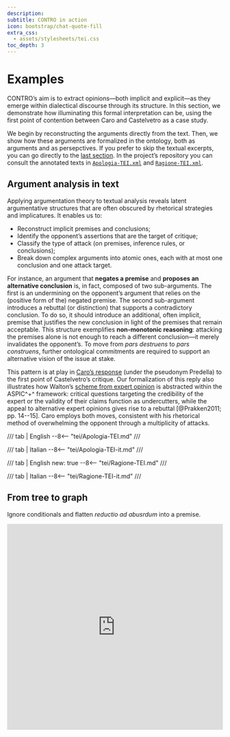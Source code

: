 ```yaml
---
description:
subtitle: CONTRO in action
icon: bootstrap/chat-quote-fill
extra_css:
  - assets/stylesheets/tei.css
toc_depth: 3
---
```


<h1>Examples</h1>

CONTRO’s aim is to extract opinions—both implicit and explicit—as they emerge within dialectical discourse through its structure. In this section, we demonstrate how illuminating this formal interpretation can be, using the first point of contention between Caro and Castelvetro as a case study.

We begin by reconstructing the arguments directly from the text. Then, we show how these arguments are formalized in the ontology, both as arguments and as persepctives. If you prefer to skip the textual excerpts, you can go directly to the [last section](#from-tree-to-graph). In the project’s repository you can consult the annotated texts in [`Apologia-TEI.xml`](https://github.com/cccontro/contro/blob/main/tei/Apologia-TEI.xml) and [`Ragione-TEI.xml`](https://github.com/cccontro/contro/blob/main/tei/Ragione-TEI.xml).

## Argument analysis in text

Applying argumentation theory to textual analysis reveals latent argumentative structures that are often obscured by rhetorical strategies and implicatures. It enables us to:

- Reconstruct implicit premises and conclusions;
- Identify the opponent’s assertions that are the target of critique;
- Classify the type of attack (on premises, inference rules, or conclusions);
- Break down complex arguments into atomic ones, each with at most one conclusion and one attack target.

For instance, an argument that **negates a premise** and **proposes an alternative conclusion** is, in fact, composed of two sub-arguments. The first is an undermining on the opponent’s argument that relies on the (positive form of the) negated premise.  The second sub-argument introduces a rebuttal (or distinction) that supports a contradictory conclusion. To do so, it should introduce an additional, often implicit, premise that justifies the new conclusion in light of the premises that remain acceptable. This structure exemplifies **non-monotonic reasoning**: attacking the premises alone is not enough to reach a different conclusion—it merely invalidates the opponent’s. To move from *pars destruens* to *pars construens*, further ontological commitments are required to support an alternative vision of the issue at stake.

This pattern is at play in [Caro’s response](#predellas-resentment) (under the pseudonym Predella) to the first point of Castelvetro’s critique. Our formalization of this reply also illustrates how Walton’s [scheme from expert opinion](background.md#contextual-approaches) is abstracted within the ASPIC^+^ framework: critical questions targeting the credibility of the expert or the validity of their claims function as undercutters, while the appeal to alternative expert opinions gives rise to a rebuttal [@Prakken2011; pp. 14--15]. Caro employs both moves, consistent with his rhetorical method of overwhelming the opponent through a multiplicity of attacks.

/// tab | English
--8<-- "tei/Apologia-TEI.md"
///

/// tab | Italian
--8<-- "tei/Apologia-TEI-it.md"
///


/// tab | English
    new: true
--8<-- "tei/Ragione-TEI.md"
///

/// tab | Italian
--8<-- "tei/Ragione-TEI-it.md"
///


## From tree to graph

Ignore conditionals and flatten *reductio ad abusrdum* into a premise.


<div class="strawpoll-embed" id="strawpoll_3RnYXmzwzye" style="height: 480px; max-width: 640px; width: 100%; margin: 0 auto; display: flex; flex-direction: column;"><iframe id="strawpoll_iframe_3RnYXmzwzye" src="https://strawpoll.com/embed/3RnYXmzwzye" style="position: static; visibility: visible; display: block; width: 100%; flex-grow: 1;" frameborder="0" allowfullscreen allowtransparency>Loading...</iframe></div>
